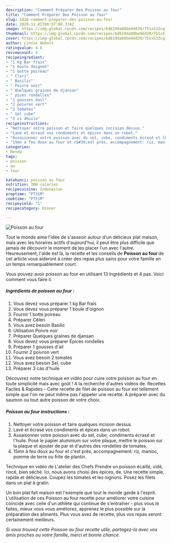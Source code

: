 ```yaml
---
description: "Comment Préparer Des Poisson au four"
title: "Comment Préparer Des Poisson au four"
slug: 1826-comment-preparer-des-poisson-au-four
date: 2020-11-01T08:57:08.374Z
image: https://img-global.cpcdn.com/recipes/bd619da88be9dd39/751x532cq70/poisson-au-four-photo-principale-de-la-recette.jpg
thumbnail: https://img-global.cpcdn.com/recipes/bd619da88be9dd39/751x532cq70/poisson-au-four-photo-principale-de-la-recette.jpg
cover: https://img-global.cpcdn.com/recipes/bd619da88be9dd39/751x532cq70/poisson-au-four-photo-principale-de-la-recette.jpg
author: Linnie Abbott
ratingvalue: 4.6
reviewcount: 4
recipeingredient:
- "1 kg Bar frais"
- "1 boule doignon"
- "1 botte poireau"
- " Cleri"
- " Basilic"
- " Poivre noir"
- " Quelques graines de djansan"
- " pices rondelles"
- "1 gousses dail"
- "2 poivron vert"
- "2 tomates"
- " Sel cube"
- "3 cs dhuile"
recipeinstructions:
- "Nettoyer votre poisson et faire quelques incision dessus."
- "Lavé et écrasé vos condiments et épices dans un robot."
- "Assaisonner votre poisson avec du sel, cube, condiments écrasé et l&#39;huile. Posé le papier aluminium sur votre plaque, mettre le poisson sur la plaque et ajouter de par et d&#39;autres des rondelles de tomates."
- "15mn à feu doux au four et c&#39;est près, accompagnement: riz, manioc, pomme de terre ou frite de plantin."
categories:
- Resep
tags:
- poisson
- au
- four

katakunci: poisson au four 
nutrition: 300 calories
recipecuisine: Indonesian
preptime: "PT31M"
cooktime: "PT51M"
recipeyield: "1"
recipecategory: Dinner

---
```



![Poisson au four](https://img-global.cpcdn.com/recipes/bd619da88be9dd39/751x532cq70/poisson-au-four-photo-principale-de-la-recette.jpg)

Tout le monde aime l'idée de s'asseoir autour d'un délicieux plat maison, mais avec les horaires actifs d'aujourd'hui, il peut être plus difficile que jamais de découvrir le moment de les placer l'un avec l'autre. Heureusement, l'aide est là, la recette et les conseils de <strong> Poisson au four </strong> de cet article vous aideront à créer des repas plus sains pour votre famille en un temps remarquablement court.

<!--inarticleads1-->

Vous pouvez avoir poisson au four en utilisant 13 Ingrédients et 4 pas. Voici comment vous faire il.

##### Ingrédients de poisson au four :

1. Vous devez vous préparer 1 kg Bar frais
1. Vous devez vous préparer 1 boule d&#39;oignon
1. Fournir 1 botte poireau
1. Préparer  Céleri
1. Vous avez besoin  Basilic
1. Utilisation  Poivre noir
1. Préparer  Quelques graines de djansan
1. Vous devez vous préparer  Épices rondelles
1. Préparer 1 gousses d&#39;ail
1. Fournir 2 poivron vert
1. Vous avez besoin 2 tomates
1. Vous avez besoin  Sel, cube
1. Préparer 3 càs d&#39;huile


Découvrez notre technique en vidéo pour cuire votre poisson au four en toute simplicité mais avec goût ! A la recherche d&#39;autres vidéos de. Recettes Faciles &amp; Rapides - Cette recette de filet de poisson au four est tellement simple que l&#39;on ne peut même pas l&#39;appeler une recette. A préparer avec du saumon ou tout autre poisson de votre choix. 

<!--inarticleads2-->

##### Poisson au four instructions :

1. Nettoyer votre poisson et faire quelques incision dessus.
1. Lavé et écrasé vos condiments et épices dans un robot.
1. Assaisonner votre poisson avec du sel, cube, condiments écrasé et l&#39;huile. Posé le papier aluminium sur votre plaque, mettre le poisson sur la plaque et ajouter de par et d&#39;autres des rondelles de tomates.
1. 15mn à feu doux au four et c&#39;est près, accompagnement: riz, manioc, pomme de terre ou frite de plantin.


Technique en vidéo de L&#39;atelier des Chefs Prendre un poisson écaillé, vidé, rincé, bien séché. Ici, nous avons choisi des épices, de. Une recette simple, rapide et délicieuse. Coupez les tomates et les oignons. Posez les filets dans un plat à gratin. 

<!--inarticleads1-->

<p>
Un bon plat fait maison est l'exemple que tout le monde garde à l'esprit. L'utilisation de ces Poisson au four recette pour améliorer votre cuisine coïncide avec celle d'un athlète qui continue de s'entraîner - plus vous le faites, mieux vous vous améliorez, apprenez le plus possible sur la préparation des aliments. Plus vous avez de recette, plus vos repas seront certainement meilleurs.
</p>

<p>
<i>Si vous trouvez cette Poisson au four recette utile, partagez-la avec vos amis proches ou votre famille, merci et bonne chance.</i>
</p>
